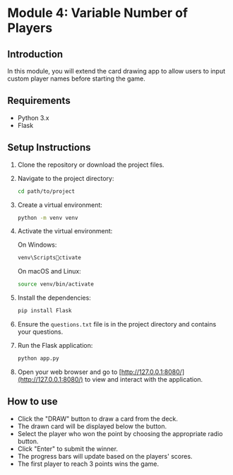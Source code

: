 # Module 4: Variable Number of Players

## Introduction

In this module, you will extend the card drawing app to allow users to input custom player names before starting the game.

## Requirements

- Python 3.x
- Flask

## Setup Instructions

1. Clone the repository or download the project files.

2. Navigate to the project directory:

   ```bash
   cd path/to/project
   ```

3. Create a virtual environment:

   ```bash
   python -m venv venv
   ```

4. Activate the virtual environment:

   On Windows:

   ```bash
   venv\Scriptsctivate
   ```

   On macOS and Linux:

   ```bash
   source venv/bin/activate
   ```

5. Install the dependencies:

   ```bash
   pip install Flask
   ```

6. Ensure the `questions.txt` file is in the project directory and contains your questions.

7. Run the Flask application:

   ```bash
   python app.py
   ```

8. Open your web browser and go to [http://127.0.0.1:8080/](http://127.0.0.1:8080/) to view and interact with the application.

## How to use

- Click the "DRAW" button to draw a card from the deck.
- The drawn card will be displayed below the button.
- Select the player who won the point by choosing the appropriate radio button.
- Click "Enter" to submit the winner.
- The progress bars will update based on the players' scores.
- The first player to reach 3 points wins the game.
